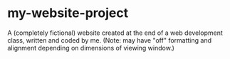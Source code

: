# my-website-project
A (completely fictional) website created at the end of a web development class, written and coded by me. (Note: may have "off" formatting and alignment depending on dimensions of viewing window.)
